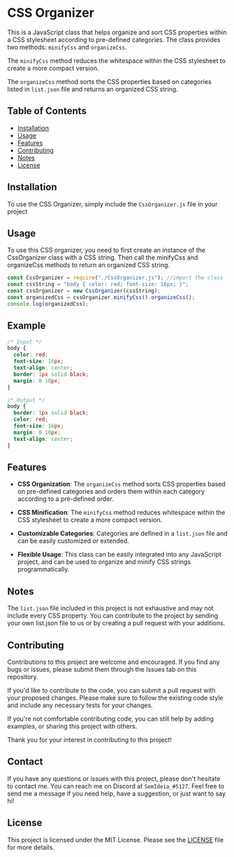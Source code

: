 # CSS Organizer

This is a JavaScript class that helps organize and sort CSS properties within a CSS stylesheet according to pre-defined categories. The class provides two methods: `minifyCss` and `organizeCss`.

The `minifyCss` method reduces the whitespace within the CSS stylesheet to create a more compact version.

The `organizeCss` method sorts the CSS properties based on categories listed in `list.json` file and returns an organized CSS string.

## Table of Contents

- [Installation](#installation)
- [Usage](#usage)
- [Features](#features)
- [Contributing](#contributing)
- [Notes](#notes)
- [License](#license)

## Installation

To use the CSS Organizer, simply include the `CssOrganizer.js` file in your project

## Usage

To use this CSS organizer, you need to first create an instance of the CssOrganizer class with a CSS string. Then call the minifyCss and organizeCss methods to return an organized CSS string.

```js
const CssOrganizer = require("./CssOrganizer.js"); //import the class
const cssString = "body { color: red; font-size: 16px; }";
const cssOrganizer = new CssOrganizer(cssString);
const organizedCss = cssOrganizer.minifyCss().organizeCss();
console.log(organizedCss);
```

## Example

```css
/* Input */
body {
  color: red;
  font-size: 16px;
  text-align: center;
  border: 1px solid black;
  margin: 0 10px;
}

/* Output */
body {
  border: 1px solid black;
  color: red;
  font-size: 16px;
  margin: 0 10px;
  text-align: center;
}
```

## Features

* **CSS Organization**: The `organizeCss` method sorts CSS properties based on pre-defined categories and orders them within each category according to a pre-defined order.

* **CSS Minification**: The `minifyCss` method reduces whitespace within the CSS stylesheet to create a more compact version.

* **Customizable Categories**: Categories are defined in a `list.json` file and can be easily customized or extended.

* **Flexible Usage**: This class can be easily integrated into any JavaScript project, and can be used to organize and minify CSS strings programmatically.

## Notes

The `list.json` file included in this project is not exhaustive and may not include every CSS property. You can contribute to the project by sending your own list.json file to us or by creating a pull request with your additions.

## Contributing

Contributions to this project are welcome and encouraged. If you find any bugs or issues, please submit them through the Issues tab on this repository.

If you'd like to contribute to the code, you can submit a pull request with your proposed changes. Please make sure to follow the existing code style and include any necessary tests for your changes.

If you're not comfortable contributing code, you can still help by adding examples, or sharing this project with others.

Thank you for your interest in contributing to this project!

## Contact

If you have any questions or issues with this project, please don't hesitate to contact me. You can reach me on Discord at `SemIdeia_#5127`. Feel free to send me a message if you need help, have a suggestion, or just want to say hi!

## License

This project is licensed under the MIT License. Please see the [LICENSE](LICENSE) file for more details.
